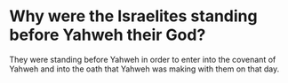# Why were the Israelites standing before Yahweh their God?

They were standing before Yahweh in order to enter into the covenant of Yahweh and into the oath that Yahweh was making with them on that day.
